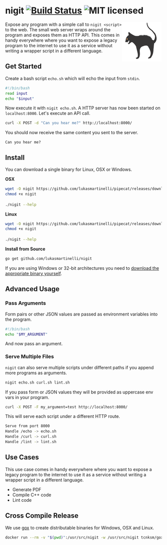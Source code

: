 # nigit [![Build Status](https://travis-ci.org/lukasmartinelli/nigit.svg)](https://travis-ci.org/lukasmartinelli/nigit) ![MIT licensed](https://img.shields.io/badge/license-MIT-blue.svg)

<img align="right" alt="nigit cat logo" src="logo.png" />

Expose any program with a simple call to `nigit <script>` to the web.
The small web server wraps around the program and exposes them as HTTP API.
This comes in handy everywhere where you want to expose a legacy
program to the internet to use it as a service without writing a wrapper script
in a different language.

## Get Started

Create a bash script `echo.sh` which will echo the input from `stdin`.

```bash
#!/bin/bash
read input
echo "$input"
```

Now execute it with `nigit echo.sh`.
A HTTP server has now been started on `localhost:8000`.
Let's execute an API call.

```bash
curl -X POST -d "Can you hear me?" http://localhost:8000/
```

You should now receive the same content you sent to the server.

```
Can you hear me?
```

## Install

You can download a single binary for Linux, OSX or Windows.

**OSX**

```bash
wget -O nigit https://github.com/lukasmartinelli/pipecat/releases/download/v0.1-alpha/nigit_darwin_amd64
chmod +x nigit

./nigit --help
```

**Linux**

```bash
wget -O nigit https://github.com/lukasmartinelli/pipecat/releases/download/v0.1-alpha/nigit_linux_amd64
chmod +x nigit

./nigit --help
```

**Install from Source**

```bash
go get github.com/lukasmartinelli/nigit
```

If you are using Windows or 32-bit architectures you need to [download the appropriate binary
yourself](https://github.com/lukasmartinelli/nigit/releases/latest).

## Advanced Usage

### Pass Arguments

Form pairs or other JSON values are passed as environment variables into the program.

```bash
#!/bin/bash
echo "$MY_ARGUMENT"
```

And now pass an argument.

### Serve Multiple Files

`nigit` can also serve multiple scripts under different paths if you
append more programs as arguments.

```bash
nigit echo.sh curl.sh lint.sh
```

If you pass form or JSON values they will be provided as uppercase
env vars in your program.

```bash
curl -X POST -F my_argument=test http://localhost:8000/
```

This will serve each script under a different HTTP route.

```bash
Serve from port 8000
Handle /echo -> echo.sh
Handle /curl -> curl.sh
Handle /lint -> lint.sh
```

## Use Cases

This use case comes in handy everywhere where you want to expose a legacy
program to the internet to use it as a service without writing a wrapper
script in a different language.

- Generate PDF
- Compile C++ code
- Lint code

## Cross Compile Release

We use [gox](https://github.com/mitchellh/gox) to create distributable
binaries for Windows, OSX and Linux.

```bash
docker run --rm -v "$(pwd)":/usr/src/nigit -w /usr/src/nigit tcnksm/gox:1.4.2-light
```
